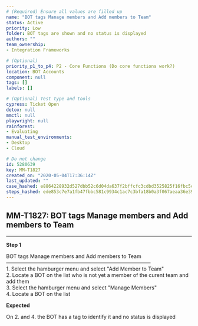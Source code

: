 ```yaml
---
# (Required) Ensure all values are filled up
name: "BOT tags Manage members and Add members to Team"
status: Active
priority: Low
folder: BOT tags are shown and no status is displayed
authors: ""
team_ownership: 
- Integration Frameworks

# (Optional)
priority_p1_to_p4: P2 - Core Functions (Do core functions work?)
location: BOT Accounts
component: null
tags: []
labels: []

# (Optional) Test type and tools
cypress: Ticket Open
detox: null
mmctl: null
playwright: null
rainforest: 
- Evaluating
manual_test_environments: 
- Desktop
- Cloud

# Do not change
id: 5280639
key: MM-T1827
created_on: "2020-05-04T17:36:14Z"
last_updated: ""
case_hashed: e8864228932d527dbb52c6d04da637f2bffcfc3cdbd3525825f16fbc5c143e11ebc8ea1c52478366d7d8940d28001cb3
steps_hashed: ede853c7e7a1fb47fbbc581c9934c1ac7c3bfa18b0a3f067aeaa36e393f57ea263fbcfc7331e65d4063f5f3304a8f2dd
---
```


<!-- (Auto-generated) Based on frontmatter's "key" and "name" -->

## MM-T1827: BOT tags Manage members and Add members to Team

---

**Step 1**

BOT tags Manage members and Add members to Team\
————————————————————————————\
1\. Select the hamburger menu and select "Add Member to Team"\
2\. Locate a BOT on the list who is not yet a member of the curent team and add them\
3\. Select the hamburger menu and select "Manage Members"\
4\. Locate a BOT on the list

**Expected**

On 2. and 4. the BOT has a tag to identify it and no status is displayed
